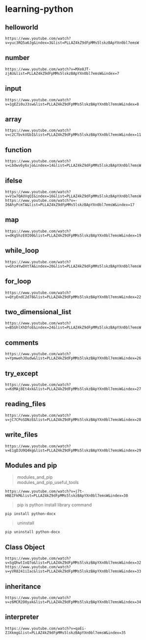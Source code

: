 # learning-python


## helloworld
```
https://www.youtube.com/watch?v=yuc3RQ5a6Jg&index=3&list=PLLAZ4kZ9dFpMMs5lskzBApYXn0bl7emsW
```

## number
```
https://www.youtube.com/watch?v=MXe8JT-zjAU&list=PLLAZ4kZ9dFpMMs5lskzBApYXn0bl7emsW&index=7
```

## input
```
https://www.youtube.com/watch?v=1gEZi0uJ3sw&list=PLLAZ4kZ9dFpMMs5lskzBApYXn0bl7emsW&index=8
```

## array
```
https://www.youtube.com/watch?v=c2C7bvkVGbI&list=PLLAZ4kZ9dFpMMs5lskzBApYXn0bl7emsW&index=11
```

## function
```
https://www.youtube.com/watch?v=LbOwv6y6xjo&index=14&list=PLLAZ4kZ9dFpMMs5lskzBApYXn0bl7emsW
```

## ifelse
```
https://www.youtube.com/watch?v=V1w7QAUVqQI&index=16&list=PLLAZ4kZ9dFpMMs5lskzBApYXn0bl7emsW
https://www.youtube.com/watch?v=-I6AhyPcmTA&list=PLLAZ4kZ9dFpMMs5lskzBApYXn0bl7emsW&index=17
```

## map
```
https://www.youtube.com/watch?v=dKg5hzE0I00&list=PLLAZ4kZ9dFpMMs5lskzBApYXn0bl7emsW&index=19
```

## while_loop
```
https://www.youtube.com/watch?v=Ghz4YwOXtTA&index=20&list=PLLAZ4kZ9dFpMMs5lskzBApYXn0bl7emsW
```

## for_loop
```
https://www.youtube.com/watch?v=QtyEndC2d78&list=PLLAZ4kZ9dFpMMs5lskzBApYXn0bl7emsW&index=22
```

## two_dimensional_list
```
https://www.youtube.com/watch?v=B5GhlXhDfoE&index=24&list=PLLAZ4kZ9dFpMMs5lskzBApYXn0bl7emsW
```

## comments

```
https://www.youtube.com/watch?v=YpmwehJOudw&list=PLLAZ4kZ9dFpMMs5lskzBApYXn0bl7emsW&index=26
```

## try_except
```
https://www.youtube.com/watch?v=KdMAj8Et4xk&list=PLLAZ4kZ9dFpMMs5lskzBApYXn0bl7emsW&index=27
```

## reading_files
```
https://www.youtube.com/watch?v=jC7CPoSDNzE&list=PLLAZ4kZ9dFpMMs5lskzBApYXn0bl7emsW&index=28
```

## write_files
```
https://www.youtube.com/watch?v=E1gDJU9Q4kg&list=PLLAZ4kZ9dFpMMs5lskzBApYXn0bl7emsW&index=29
```

## Modules and pip
> modules_and_pip <br>
> modules_and_pip_useful_tools

```
https://www.youtube.com/watch?v=j7t-HNEIFkM&list=PLLAZ4kZ9dFpMMs5lskzBApYXn0bl7emsW&index=30
```
> pip is python install library command
```
pip install python-docx
```
> uninstall
```
pip uninstall python-docx
```

## Class Object
```
https://www.youtube.com/watch?v=SgQhwtIoQ7o&list=PLLAZ4kZ9dFpMMs5lskzBApYXn0bl7emsW&index=32
https://www.youtube.com/watch?v=yVR8241iIac&list=PLLAZ4kZ9dFpMMs5lskzBApYXn0bl7emsW&index=33
```

## inheritance
```
https://www.youtube.com/watch?v=z6MCR2O0yak&list=PLLAZ4kZ9dFpMMs5lskzBApYXn0bl7emsW&index=34
```

## interpreter
```
https://www.youtube.com/watch?v=qaEi-ZJXkmg&list=PLLAZ4kZ9dFpMMs5lskzBApYXn0bl7emsW&index=35
```